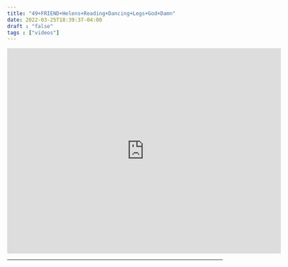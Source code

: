 ```yaml
---
title: "49+FRIEND+Helens+Reading+Dancing+Legs+God+Damn"
date: 2022-03-25T18:39:37-04:00
draft : "false"
tags : ["videos"]
---
```

<iframe src="https://archive.org/embed/poliwat-vj-pack-mantra-of-1000-0-7/49+FRIEND+Helen's+Reading+Dancing+Legs+God+Damn+by+POLIW.AT+at+Paleblue.fm.mov" width="640" height="480" frameborder="0" webkitallowfullscreen="true" mozallowfullscreen="true" allowfullscreen></iframe>

<!--more-->

<!-- Insert embed code here  -->

___
